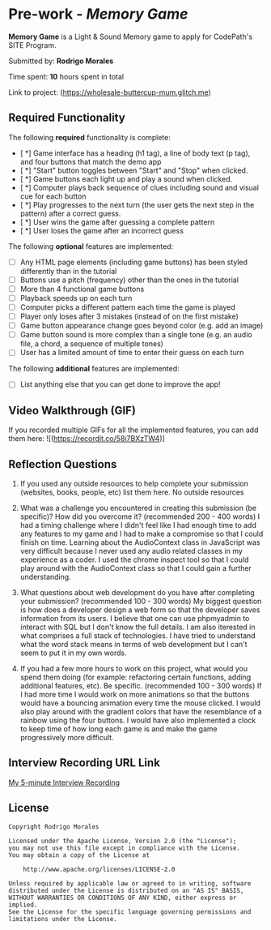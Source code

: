 # Pre-work - *Memory Game*

**Memory Game** is a Light & Sound Memory game to apply for CodePath's SITE Program. 

Submitted by: **Rodrigo Morales**

Time spent: **10** hours spent in total

Link to project: (https://wholesale-buttercup-mum.glitch.me)

## Required Functionality

The following **required** functionality is complete:

* [ *] Game interface has a heading (h1 tag), a line of body text (p tag), and four buttons that match the demo app
* [ *] "Start" button toggles between "Start" and "Stop" when clicked. 
* [ *] Game buttons each light up and play a sound when clicked. 
* [ *] Computer plays back sequence of clues including sound and visual cue for each button
* [ *] Play progresses to the next turn (the user gets the next step in the pattern) after a correct guess. 
* [ *] User wins the game after guessing a complete pattern
* [ *] User loses the game after an incorrect guess

The following **optional** features are implemented:

* [ ] Any HTML page elements (including game buttons) has been styled differently than in the tutorial
* [ ] Buttons use a pitch (frequency) other than the ones in the tutorial
* [ ] More than 4 functional game buttons
* [ ] Playback speeds up on each turn
* [ ] Computer picks a different pattern each time the game is played
* [ ] Player only loses after 3 mistakes (instead of on the first mistake)
* [ ] Game button appearance change goes beyond color (e.g. add an image)
* [ ] Game button sound is more complex than a single tone (e.g. an audio file, a chord, a sequence of multiple tones)
* [ ] User has a limited amount of time to enter their guess on each turn

The following **additional** features are implemented:

- [ ] List anything else that you can get done to improve the app!

## Video Walkthrough (GIF)

If you recorded multiple GIFs for all the implemented features, you can add them here:
![(https://recordit.co/58i7BXzTW4)]

## Reflection Questions
1. If you used any outside resources to help complete your submission (websites, books, people, etc) list them here. 
No outside resources

2. What was a challenge you encountered in creating this submission (be specific)? How did you overcome it? (recommended 200 - 400 words) 
I had a timing challenge where I didn't feel like I had enough time to add any features to my game and I had to make a compromise so that I could finish on time. Learning about the AudioContext class in JavaScript was very difficult because I never used any audio related classes in my experience as a coder. I used the chrome inspect tool so that I could play around with the AudioContext class so that I could gain a further understanding.

3. What questions about web development do you have after completing your submission? (recommended 100 - 300 words) 
My biggest question is how does a developer design a web form so that the developer saves information from its users. I believe that one can use phpmyadmin to interact with SQL but I don't know the full details. I am also iterested in what comprises a full stack of technologies. I have tried to understand what the word stack means in terms of web development but I can't seem to put it in my own words.

4. If you had a few more hours to work on this project, what would you spend them doing (for example: refactoring certain functions, adding additional features, etc). Be specific. (recommended 100 - 300 words) 
If I had more time I would work on more animations so that the buttons would have a bouncing animation every time the mouse clicked. I would also play around with the gradient colors that have the resemblance of a rainbow using the four buttons. I would have also implemented a clock to keep time of how long each game is and make the game progressively more difficult.



## Interview Recording URL Link

[My 5-minute Interview Recording](https://www.loom.com/share/0f06678117324851b8d52793ade29ad5)


## License

    Copyright Rodrigo Morales

    Licensed under the Apache License, Version 2.0 (the "License");
    you may not use this file except in compliance with the License.
    You may obtain a copy of the License at

        http://www.apache.org/licenses/LICENSE-2.0

    Unless required by applicable law or agreed to in writing, software
    distributed under the License is distributed on an "AS IS" BASIS,
    WITHOUT WARRANTIES OR CONDITIONS OF ANY KIND, either express or implied.
    See the License for the specific language governing permissions and
    limitations under the License.
